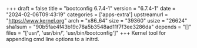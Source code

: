 +++
draft = false
title = "bootconfig 6.7.4-1"
version = "6.7.4-1"
date = "2024-02-06T09:43:19"
categories = ['apps-extra']
upstreamurl = "https://www.kernel.org"
arch = "x86_64"
size = "39360"
usize = "26624"
sha1sum = "90b5fae4f43b19c78a5b3548ad11f7f3ee3286da"
depends = "[]"
files = "['usr/', 'usr/bin/', 'usr/bin/bootconfig']"
+++
Kernel tool for appending cmd line options to a initrd.